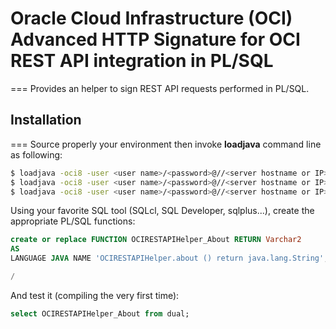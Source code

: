 # Oracle Cloud Infrastructure (OCI) Advanced HTTP Signature for OCI REST API integration in PL/SQL
===
Provides an helper to sign REST API requests performed in PL/SQL.

## Installation
===
Source properly your environment then invoke **loadjava** command line as following:
```Bash
$ loadjava -oci8 -user <user name>/<password>@//<server hostname or IP>:<port 1521?>/<database service name> -verbose tomitribe-http-signatures-1.0.jar
$ loadjava -oci8 -user <user name>/<password>@//<server hostname or IP>:<port 1521?>/<database service name> -verbose guava-23.0.jar
$ loadjava -oci8 -user <user name>/<password>@//<server hostname or IP>:<port 1521?>/<database service name> -verbose OCIRESTAPIHelper.java
```
Using your favorite SQL tool (SQLcl, SQL Developer, sqlplus...), create the appropriate PL/SQL functions:
```SQL
create or replace FUNCTION OCIRESTAPIHelper_About RETURN Varchar2
AS
LANGUAGE JAVA NAME 'OCIRESTAPIHelper.about () return java.lang.String';

/
```
And test it (compiling the very first time):
```SQL
select OCIRESTAPIHelper_About from dual;
```
